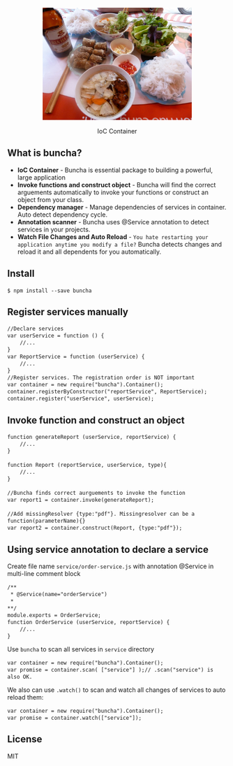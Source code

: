 <p align="center">
  <a href="http://gulpjs.com">
    <img height="257" src="https://raw.githubusercontent.com/thoqbk/buncha/master/docs/logo.jpg">
  </a>
  <p align="center">IoC Container</p>
</p>



## What is buncha?
- **IoC Container** - Buncha is essential package to building a powerful, large application
- **Invoke functions and construct object** - Buncha will find the correct arguements automatically to invoke your functions or construct an object from your class.
- **Dependency manager** - Manage dependencies of services in container. Auto detect dependency cycle.
- **Annotation scanner** - Buncha uses @Service annotation to detect services in your projects.
- **Watch File Changes and Auto Reload** - `You hate restarting your application anytime you modify a file?` Buncha detects changes and reload it and all dependents for you automatically.

## Install
```
$ npm install --save buncha
```
## Register services manually
```
//Declare services
var userService = function () {
    //...
}
var ReportService = function (userService) {
    //...
}
//Register services. The registration order is NOT important
var container = new require("buncha").Container();
container.registerByConstructor("reportService", ReportService);
container.register("userService", userService);
```
## Invoke function and construct an object
```
function generateReport (userService, reportService) {
    //...
}

function Report (reportService, userService, type){
    //...
}

//Buncha finds correct aurguements to invoke the function
var report1 = container.invoke(generateReport);

//Add missingResolver {type:"pdf"}. Missingresolver can be a function(parameterName){}
var report2 = container.construct(Report, {type:"pdf"});
```

## Using service annotation to declare a service
Create file name `service/order-service.js` with annotation @Service in multi-line comment block
```
/**
 * @Service(name="orderService")
 *
**/
module.exports = OrderService;
function OrderService (userService, reportService) {
    //...
}
```
Use `buncha` to scan all services in `service` directory
```
var container = new require("buncha").Container();
var promise = container.scan( ["service"] );// .scan("service") is also OK.
```
We also can use `.watch()` to scan and watch all changes of services to auto reload them:
```
var container = new require("buncha").Container();
var promise = container.watch(["service"]);
```

## License
MIT

